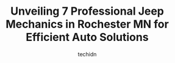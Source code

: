 ---
layout: ampstory
image: https://images.unsplash.com/photo-1628685083829-d31d88bb2757?ixlib=rb-4.0.3&ixid=MnwxMjA3fDB8MHxwaG90by1wYWdlfHx8fGVufDB8fHx8&auto=format&fit=crop&w=640&h=853&q=80
author: techidn
featured: false
description: Experience the excellence of automotive service by visiting the 7 best Jeep Mechanic in Rochester MN, USA. With their expertise, attention to detail, and commitment to customer satisfaction,
title: Unveiling 7 Professional Jeep Mechanics in Rochester MN for Efficient Auto Solutions
cover:
   title: Unveiling 7 Professional Jeep Mechanics in Rochester MN for Efficient Auto Solutions
   subtitle: Rickpate
   background: https://images.unsplash.com/photo-1628685083829-d31d88bb2757?ixlib=rb-4.0.3&ixid=MnwxMjA3fDB8MHxwaG90by1wYWdlfHx8fGVufDB8fHx8&auto=format&fit=crop&w=640&h=853&q=80

pages: 
 - layout: thirds
   top: <h1>#1 Tilsons Auto Repair</h1>
   bottom: "<p>Im so grateful for this place! They were kind & gave me confidence in their repairs. They were quick & explained everything so simply. The pricing was fair & service o</p>"
   background: https://www.knot35.com/toplist/wp-content/uploads/2023/06/best-jeep-mechanic-1-in-rochester-mn-1685841392.jpeg
   backgroundblur: true
 - layout: thirds
   top: <h1>#2 Automotive Procare</h1>
   bottom: "<p>457 16th Ave NW, Rochester, MN 55901, United States</p>"
   background: https://www.knot35.com/toplist/wp-content/uploads/2023/06/best-jeep-mechanic-2-in-rochester-mn-1685841393.png
   cta:
      link: https://www.knot35.com/toplist/unveiling-7-professional-jeep-mechanics-in-rochester-mn-for-efficient-auto-solutions/
      text: Unveiling 7 Professional Jeep Mechanics in Rochester MN for Efficient Auto Solutions
 - layout: thirds
   top: <h1>#3 Complete Auto Repair</h1>
   bottom: "<p>4125 22nd Ave NW, Rochester, MN 55901, United States</p>"
   background: https://www.knot35.com/toplist/wp-content/uploads/2023/06/best-jeep-mechanic-3-in-rochester-mn-1685841394.jpeg
   cta:
      link: https://www.knot35.com/toplist/unveiling-7-professional-jeep-mechanics-in-rochester-mn-for-efficient-auto-solutions/
      text: Unveiling 7 Professional Jeep Mechanics in Rochester MN for Efficient Auto Solutions
 - layout: thirds
   top: <h1>#4 Rochester Auto Care</h1>
   bottom: "<p>322 37th St NE, Rochester, MN 55906, United States</p>"
   background: https://images.unsplash.com/photo-1604871000636-074fa5117945?ixlib=rb-4.0.3&ixid=MnwxMjA3fDB8MHxwaG90by1wYWdlfHx8fGVufDB8fHx8&auto=format&fit=crop&w=640&h=853&q=80
   cta:
      link: https://www.knot35.com/toplist/unveiling-7-professional-jeep-mechanics-in-rochester-mn-for-efficient-auto-solutions/
      text: Unveiling 7 Professional Jeep Mechanics in Rochester MN for Efficient Auto Solutions
 - layout: thirds
   top: <h1>#5 Automotive MD</h1>
   bottom: "<p>1829 3rd Ave SE, Rochester, MN 55904, United States</p>"
   background: https://images.unsplash.com/photo-1549241520-425e3dfc01cb?ixlib=rb-4.0.3&ixid=MnwxMjA3fDB8MHxwaG90by1wYWdlfHx8fGVufDB8fHx8&auto=format&fit=crop&w=640&h=853&q=80
   cta:
      link: https://www.knot35.com/toplist/unveiling-7-professional-jeep-mechanics-in-rochester-mn-for-efficient-auto-solutions/
      text: Unveiling 7 Professional Jeep Mechanics in Rochester MN for Efficient Auto Solutions
 - layout: thirds
   top: <h1>#6 Schmitt Automotive Repair</h1>
   bottom: "<p>102 N Broadway Ave, Rochester, MN 55906, United States</p>"
   background: https://images.unsplash.com/photo-1564951434112-64d74cc2a2d7?ixlib=rb-4.0.3&ixid=MnwxMjA3fDB8MHxwaG90by1wYWdlfHx8fGVufDB8fHx8&auto=format&fit=crop&w=640&h=853&q=80
   cta:
      link: https://www.knot35.com/toplist/unveiling-7-professional-jeep-mechanics-in-rochester-mn-for-efficient-auto-solutions/
      text: Unveiling 7 Professional Jeep Mechanics in Rochester MN for Efficient Auto Solutions
 - layout: thirds
   top: <h1>#7 Jims Auto Care</h1>
   bottom: "<p>3602 40th Ave NW, Rochester, MN 55901, United States</p>"
   background: https://images.unsplash.com/photo-1561679660-d00ee1e0dc8e?ixlib=rb-4.0.3&ixid=MnwxMjA3fDB8MHxwaG90by1wYWdlfHx8fGVufDB8fHx8&auto=format&fit=crop&w=640&h=853&q=80
   cta:
      link: https://www.knot35.com/toplist/unveiling-7-professional-jeep-mechanics-in-rochester-mn-for-efficient-auto-solutions/
      text: Unveiling 7 Professional Jeep Mechanics in Rochester MN for Efficient Auto Solutions
 - layout: thirds
   middle: Continue reading...
   background: https://images.unsplash.com/photo-1531169509526-f8f1fdaa4a67?ixlib=rb-4.0.3&ixid=MnwxMjA3fDB8MHxwaG90by1wYWdlfHx8fGVufDB8fHx8&auto=format&fit=crop&w=640&h=853&q=80
   cta:
      link: https://www.knot35.com/toplist/unveiling-7-professional-jeep-mechanics-in-rochester-mn-for-efficient-auto-solutions/
      text: Unveiling 7 Professional Jeep Mechanics in Rochester MN for Efficient Auto Solutions
      
---
